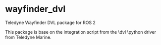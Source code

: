 # wayfinder_dvl
Teledyne Wayfinder DVL package for ROS 2

This package is base on the integration script from the \dvl \python driver from Teledyne Marine.